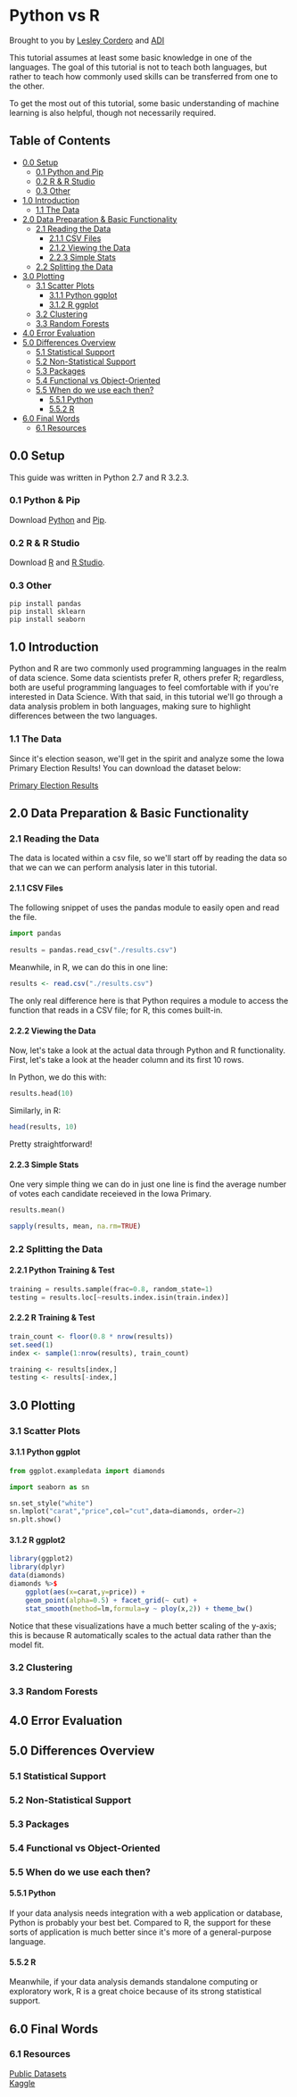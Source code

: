 Python vs R
==================

Brought to you by [Lesley Cordero](http://www.columbia.edu/~lc2958) and [ADI](https://adicu.com)

This tutorial assumes at least some basic knowledge in one of the languages. The goal of this tutorial is not to teach both languages, but rather to teach how commonly used skills can be transferred from one to the other.

To get the most out of this tutorial, some basic understanding of machine learning is also helpful, though not necessarily required.

## Table of Contents

- [0.0 Setup](#00-setup)
    + [0.1 Python and Pip](#01-python-and-pip)
    + [0.2 R & R Studio](#02-r--r-studio)
    + [0.3 Other](#03-other)
- [1.0 Introduction](#10-introduction)
    + [1.1 The Data](#11-the-data)
- [2.0 Data Preparation & Basic Functionality](#20-data-preparation--basic-functionality)
    + [2.1 Reading the Data](#21-reading-the-data)
        * [2.1.1 CSV Files](#211-csv-files)
        * [2.1.2 Viewing the Data](#212-viewing-the-data)
        * [2.2.3 Simple Stats](#213-simple-stats)
    + [2.2 Splitting the Data](#22-splitting-the-data)
- [3.0 Plotting](#30-plotting)
    + [3.1 Scatter Plots](#31-scatter-plots)
        * [3.1.1 Python ggplot](#311-python-ggplot)
        * [3.1.2 R ggplot](#312-r-ggplot)
    + [3.2 Clustering](#32-clustering)
    + [3.3 Random Forests](#33-random-forests)
- [4.0 Error Evaluation](#40-error-evaluation)
- [5.0 Differences Overview](#40-differences-overview)
    + [5.1 Statistical Support](#51-statistical-support)
    + [5.2 Non-Statistical Support](#52-non-statistical-support)
    + [5.3 Packages](#53-packages)
    + [5.4 Functional vs Object-Oriented](#54-functional-vs-object-oriented)
    + [5.5 When do we use each then?](#55-when-do-we-use-each-then)
        * [5.5.1 Python](#551-python)
        * [5.5.2 R](#552-r)
- [6.0 Final Words](#60-final-words)
    + [6.1 Resources](#61-resources)


## 0.0 Setup

This guide was written in Python 2.7 and R 3.2.3.

### 0.1 Python & Pip

Download [Python](https://www.python.org/downloads/) and [Pip](https://pip.pypa.io/en/stable/installing/).

### 0.2 R & R Studio

Download [R](https://www.r-project.org/) and [R Studio](https://www.rstudio.com/products/rstudio/download/).

### 0.3 Other

```
pip install pandas
pip install sklearn
pip install seaborn
```

## 1.0 Introduction

Python and R are two commonly used programming languages in the realm of data science. Some data scientists prefer R, others prefer R; regardless, both are useful programming languages to feel comfortable with if you're interested in Data Science. With that said, in this tutorial we'll go through a data analysis problem in both languages, making sure to highlight differences between the two languages. 

### 1.1 The Data 

Since it's election season, we'll get in the spirit and analyze some the Iowa Primary Election Results! You can download the dataset below:

[Primary Election Results]()

## 2.0 Data Preparation & Basic Functionality

### 2.1 Reading the Data

The data is located within a csv file, so we'll start off by reading the data so that we can we can perform analysis later in this tutorial.

#### 2.1.1 CSV Files

The following snippet of uses the pandas module to easily open and read the file.

``` python
import pandas
    
results = pandas.read_csv("./results.csv")
``` 

Meanwhile, in R, we can do this in one line:

``` R
results <- read.csv("./results.csv")
```

The only real difference here is that Python requires a module to access the function that reads in a CSV file; for R, this comes built-in.

#### 2.2.2 Viewing the Data

Now, let's take a look at the actual data through Python and R functionality. First, let's take a look at the header column and its first 10 rows.

In Python, we do this with: 

``` python
results.head(10)
```

Similarly, in R: 

``` R
head(results, 10)
```

Pretty straightforward!

#### 2.2.3 Simple Stats

One very simple thing we can do in just one line is find the average number of votes each candidate receieved in the Iowa Primary. 

```python 
results.mean()
```

``` R
sapply(results, mean, na.rm=TRUE)
```

### 2.2 Splitting the Data

#### 2.2.1 Python Training & Test

``` python
training = results.sample(frac=0.8, random_state=1)
testing = results.loc[~results.index.isin(train.index)]
```

#### 2.2.2 R Training & Test

``` R
train_count <- floor(0.8 * nrow(results))
set.seed(1)
index <- sample(1:nrow(results), train_count)

training <- results[index,]
testing <- results[-index,]
```
## 3.0 Plotting

### 3.1 Scatter Plots

#### 3.1.1 Python ggplot

``` python 
from ggplot.exampledata import diamonds

import seaborn as sn

sn.set_style("white")
sn.lmplot("carat","price",col="cut",data=diamonds, order=2)
sn.plt.show()
```

#### 3.1.2 R ggplot2

``` R
library(ggplot2)
library(dplyr)
data(diamonds)
diamonds %>$
    ggplot(aes(x=carat,y=price)) + 
    geom_point(alpha=0.5) + facet_grid(~ cut) +
    stat_smooth(method=lm,formula=y ~ ploy(x,2)) + theme_bw()
```

Notice that these visualizations have a much better scaling of the y-axis; this is because R automatically scales to the actual data rather than the model fit. 


### 3.2 Clustering 

### 3.3 Random Forests

## 4.0 Error Evaluation

## 5.0 Differences Overview

### 5.1 Statistical Support

### 5.2 Non-Statistical Support

### 5.3 Packages

### 5.4 Functional vs Object-Oriented

### 5.5 When do we use each then? 

#### 5.5.1 Python 

If your data analysis needs integration with a web application or database, Python is probably your best bet. Compared to R, the support for these sorts of application is much better since it's more of a general-purpose language. 


#### 5.5.2 R 

Meanwhile, if your data analysis demands standalone computing or exploratory work, R is a great choice because of its strong statistical support. 


## 6.0 Final Words

### 6.1 Resources

[Public Datasets](https://github.com/caesar0301/awesome-public-datasets) <br>
[Kaggle](https://www.kaggle.com/)

